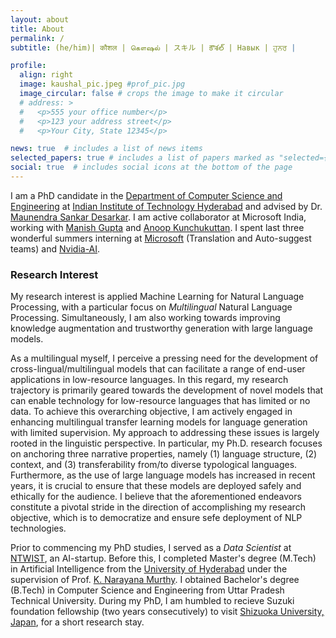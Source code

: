 ```yaml
---
layout: about
title: About
permalink: /
subtitle: (he/him)| कौशल | கௌஷல் | スキル | కౌశల్ | Навык | ਹੁਨਰ |

profile:
  align: right
  image: kaushal_pic.jpeg #prof_pic.jpg
  image_circular: false # crops the image to make it circular
  # address: >
  #   <p>555 your office number</p>
  #   <p>123 your address street</p>
  #   <p>Your City, State 12345</p>

news: true  # includes a list of news items
selected_papers: true # includes a list of papers marked as "selected={true}"
social: true  # includes social icons at the bottom of the page
---
```


I am a PhD candidate in the [Department of Computer Science and Engineering](https://cse.iith.ac.in/) at [Indian Institute of Technology Hyderabad](https://www.iith.ac.in/) and advised by Dr. [Maunendra Sankar Desarkar](https://www.iith.ac.in/~maunendra/). I am active collaborator at Microsoft India, working with [Manish Gupta](https://sites.google.com/view/manishg/) and [Anoop Kunchukuttan](https://anoopkunchukuttan.gitlab.io/). I spent last three wonderful summers interning at [Microsoft](https://www.microsoft.com/en-in/msidc/hyderabad-campus.aspx) (Translation and Auto-suggest teams) and [Nvidia-AI](https://resources.nvidia.com/en-us-gps-ai-capacity-building/nvaitc-research).

<h3><a>Research Interest</a></h3>

My research interest is applied Machine Learning for Natural Language Processing, with a particular focus on *Multilingual* Natural Language Processing. Simultaneously, I am also working towards improving knowledge augmentation and trustworthy generation with large language models. 

As a multilingual myself, I perceive a pressing need for the development of cross-lingual/multilingual models that can facilitate a range of end-user applications in low-resource languages. In this regard, my research trajectory is primarily geared towards the development of novel models that can enable technology for low-resource languages that has limited or no data. To achieve this overarching objective, I am actively engaged in enhancing multilingual transfer learning models for language generation with limited supervision. My approach to addressing these issues is largely rooted in the linguistic perspective. In particular, my Ph.D. research focuses on anchoring three narrative properties, namely (1) language structure, (2) context, and (3) transferability from/to diverse typological languages. Furthermore, as the use of large language models has increased in recent years, it is crucial to ensure that these models are deployed safely and ethically for the audience. I believe that the aforementioned endeavors constitute a pivotal stride in the direction of accomplishing my research objective, which is to democratize and ensure sefe deployment of NLP technologies.

<!-- My research intreast is applied Machine Learning techniques for Natural Language Processing specifically Multilingual  natural language processing.  As a multilingual myself, I envision a need for a cross-lingual/multilingual model that enables many end-user applications in low-resource languages (LRLs). Towards this trajectory, I am particularly interested in devloping novel models to enable technologies for low-resource languages with limited or no datset. With this overarching objective, I work towards improving multilingual transfer learning models for language generation with limited supervision. I have been mostly approaching issues from the linguistic side.  Specifically, my Ph.D. is focused on anchoring three narrative properties, which are (1) language structure, (2) context, and (3) transferability from/to diverse typological languages. I believe this is a step towards realizing my research mission to democrtize NLP technologies to diverse audiences. -->

Prior to commencing my PhD studies, I served as a *Data Scientist* at [NTWIST](https://ntwist.com/), an AI-startup. Before this, I completed Master's degree (M.Tech) in Artificial Intelligence from the [University of Hyderabad](https://www.uohyd.ac.in/)  under the supervision of Prof. [K. Narayana Murthy](http://languagetechnologies.uohyd.ac.in/). I obtained Bachelor's degree (B.Tech) in Computer Science and Engineering from Uttar Pradesh Technical University. During my PhD, I am humbled to recieve Suzuki foundation fellowship (two years consecutively) to visit [Shizuoka University, Japan](https://www.shizuoka.ac.jp/), for a short research stay.

 <!-- I worked in AI Startup i.e.,  as _data science analyst_. Prior to this, I completed my M.Tech in Artificial Intelligence from [University of Hyderabad](https://www.uohyd.ac.in/) under the guidance of Prof. [K. Narayana Murthy](http://languagetechnologies.uohyd.ac.in/) after completing my B.Tech from Uttar Pradesh Technical University. -->

